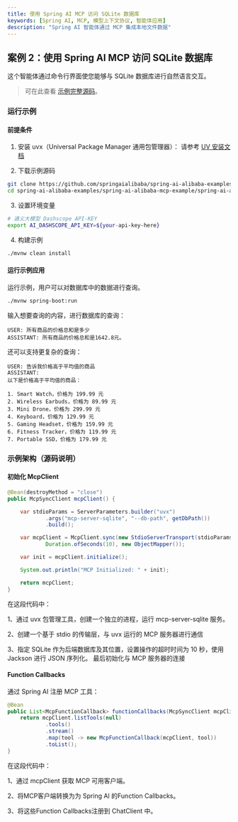 ```yaml
---
title: 使用 Spring AI MCP 访问 SQLite 数据库
keywords: [Spring AI, MCP, 模型上下文协议, 智能体应用]
description: "Spring AI 智能体通过 MCP 集成本地文件数据"
---
```


## 案例 2：使用 Spring AI MCP 访问 SQLite 数据库

这个智能体通过命令行界面使您能够与 SQLite 数据库进行自然语言交互。

> 可在此查看 [示例完整源码](https://github.com/springaialibaba/spring-ai-alibaba-examples/tree/main/spring-ai-alibaba-mcp-example/spring-ai-alibaba-mcp-manual-example/sqlite/ai-mcp-sqlite-chatbot)。

### 运行示例

#### 前提条件

1. 安装 uvx（Universal Package Manager 通用包管理器）：
   请参考 [UV 安装文档](https://docs.astral.sh/uv/getting-started/installation/)

2. 下载示例源码

```bash
git clone https://github.com/springaialibaba/spring-ai-alibaba-examples.git
cd spring-ai-alibaba-examples/spring-ai-alibaba-mcp-example/spring-ai-alibaba-mcp-manual-example/sqlite/ai-mcp-sqlite-chatbot
```

3. 设置环境变量

```bash
# 通义大模型 Dashscope API-KEY
export AI_DASHSCOPE_API_KEY=${your-api-key-here}
```

4. 构建示例

```bash
./mvnw clean install
```

#### 运行示例应用

运行示例，用户可以对数据库中的数据进行查询。

```bash
./mvnw spring-boot:run
```

输入想要查询的内容，进行数据库的查询：

```
USER: 所有商品的价格总和是多少
ASSISTANT: 所有商品的价格总和是1642.8元。
```

还可以支持更复杂的查询：

```
USER: 告诉我价格高于平均值的商品
ASSISTANT:
以下是价格高于平均值的商品：

1. Smart Watch，价格为 199.99 元
2. Wireless Earbuds，价格为 89.99 元
3. Mini Drone，价格为 299.99 元
4. Keyboard，价格为 129.99 元
5. Gaming Headset，价格为 159.99 元
6. Fitness Tracker，价格为 119.99 元
7. Portable SSD，价格为 179.99 元

```

### 示例架构（源码说明）

#### 初始化 McpClient

```java
@Bean(destroyMethod = "close")
public McpSyncClient mcpClient() {

    var stdioParams = ServerParameters.builder("uvx")
            .args("mcp-server-sqlite", "--db-path", getDbPath())
            .build();

    var mcpClient = McpClient.sync(new StdioServerTransport(stdioParams),
            Duration.ofSeconds(10), new ObjectMapper());

    var init = mcpClient.initialize();

    System.out.println("MCP Initialized: " + init);

    return mcpClient;
}
```

在这段代码中：

1、通过 uvx 包管理工具，创建一个独立的进程，运行 mcp-server-sqlite 服务。

2、创建一个基于 stdio 的传输层，与 uvx 运行的 MCP 服务器进行通信

3、指定 SQLite 作为后端数据库及其位置，设置操作的超时时间为 10 秒，使用 Jackson 进行 JSON 序列化。
最后初始化与 MCP 服务器的连接

#### Function Callbacks

通过 Spring AI 注册 MCP 工具：

```java
@Bean
public List<McpFunctionCallback> functionCallbacks(McpSyncClient mcpClient) {
    return mcpClient.listTools(null)
            .tools()
            .stream()
            .map(tool -> new McpFunctionCallback(mcpClient, tool))
            .toList();
}
```

在这段代码中：

1、通过 mcpClient 获取 MCP 可用客户端。

2、将MCP客户端转换为为 Spring AI 的Function Callbacks。

3、将这些Function Callbacks注册到 ChatClient 中。

